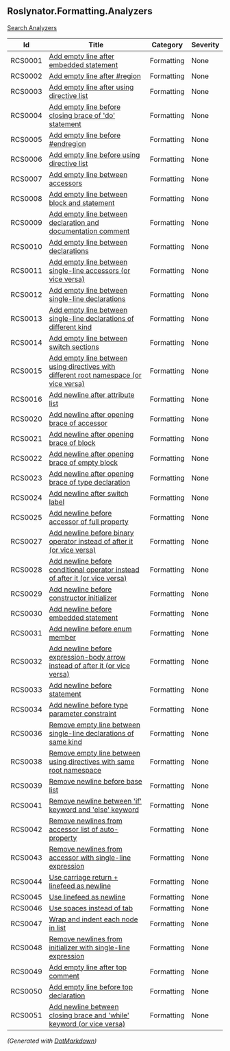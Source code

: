 ## Roslynator\.Formatting\.Analyzers

[Search Analyzers](http://pihrt.net/Roslynator/Analyzers)

| Id  | Title | Category | Severity |
| --- | ----- | -------- | -------- |
| RCS0001 | [Add empty line after embedded statement](../../docs/analyzers/RCS0001.md) | Formatting | None |
| RCS0002 | [Add empty line after #region](../../docs/analyzers/RCS0002.md) | Formatting | None |
| RCS0003 | [Add empty line after using directive list](../../docs/analyzers/RCS0003.md) | Formatting | None |
| RCS0004 | [Add empty line before closing brace of 'do' statement](../../docs/analyzers/RCS0004.md) | Formatting | None |
| RCS0005 | [Add empty line before #endregion](../../docs/analyzers/RCS0005.md) | Formatting | None |
| RCS0006 | [Add empty line before using directive list](../../docs/analyzers/RCS0006.md) | Formatting | None |
| RCS0007 | [Add empty line between accessors](../../docs/analyzers/RCS0007.md) | Formatting | None |
| RCS0008 | [Add empty line between block and statement](../../docs/analyzers/RCS0008.md) | Formatting | None |
| RCS0009 | [Add empty line between declaration and documentation comment](../../docs/analyzers/RCS0009.md) | Formatting | None |
| RCS0010 | [Add empty line between declarations](../../docs/analyzers/RCS0010.md) | Formatting | None |
| RCS0011 | [Add empty line between single-line accessors (or vice versa)](../../docs/analyzers/RCS0011.md) | Formatting | None |
| RCS0012 | [Add empty line between single-line declarations](../../docs/analyzers/RCS0012.md) | Formatting | None |
| RCS0013 | [Add empty line between single-line declarations of different kind](../../docs/analyzers/RCS0013.md) | Formatting | None |
| RCS0014 | [Add empty line between switch sections](../../docs/analyzers/RCS0014.md) | Formatting | None |
| RCS0015 | [Add empty line between using directives with different root namespace (or vice versa)](../../docs/analyzers/RCS0015.md) | Formatting | None |
| RCS0016 | [Add newline after attribute list](../../docs/analyzers/RCS0016.md) | Formatting | None |
| RCS0020 | [Add newline after opening brace of accessor](../../docs/analyzers/RCS0020.md) | Formatting | None |
| RCS0021 | [Add newline after opening brace of block](../../docs/analyzers/RCS0021.md) | Formatting | None |
| RCS0022 | [Add newline after opening brace of empty block](../../docs/analyzers/RCS0022.md) | Formatting | None |
| RCS0023 | [Add newline after opening brace of type declaration](../../docs/analyzers/RCS0023.md) | Formatting | None |
| RCS0024 | [Add newline after switch label](../../docs/analyzers/RCS0024.md) | Formatting | None |
| RCS0025 | [Add newline before accessor of full property](../../docs/analyzers/RCS0025.md) | Formatting | None |
| RCS0027 | [Add newline before binary operator instead of after it (or vice versa)](../../docs/analyzers/RCS0027.md) | Formatting | None |
| RCS0028 | [Add newline before conditional operator instead of after it (or vice versa)](../../docs/analyzers/RCS0028.md) | Formatting | None |
| RCS0029 | [Add newline before constructor initializer](../../docs/analyzers/RCS0029.md) | Formatting | None |
| RCS0030 | [Add newline before embedded statement](../../docs/analyzers/RCS0030.md) | Formatting | None |
| RCS0031 | [Add newline before enum member](../../docs/analyzers/RCS0031.md) | Formatting | None |
| RCS0032 | [Add newline before expression-body arrow instead of after it (or vice versa)](../../docs/analyzers/RCS0032.md) | Formatting | None |
| RCS0033 | [Add newline before statement](../../docs/analyzers/RCS0033.md) | Formatting | None |
| RCS0034 | [Add newline before type parameter constraint](../../docs/analyzers/RCS0034.md) | Formatting | None |
| RCS0036 | [Remove empty line between single-line declarations of same kind](../../docs/analyzers/RCS0036.md) | Formatting | None |
| RCS0038 | [Remove empty line between using directives with same root namespace](../../docs/analyzers/RCS0038.md) | Formatting | None |
| RCS0039 | [Remove newline before base list](../../docs/analyzers/RCS0039.md) | Formatting | None |
| RCS0041 | [Remove newline between 'if' keyword and 'else' keyword](../../docs/analyzers/RCS0041.md) | Formatting | None |
| RCS0042 | [Remove newlines from accessor list of auto-property](../../docs/analyzers/RCS0042.md) | Formatting | None |
| RCS0043 | [Remove newlines from accessor with single-line expression](../../docs/analyzers/RCS0043.md) | Formatting | None |
| RCS0044 | [Use carriage return + linefeed as newline](../../docs/analyzers/RCS0044.md) | Formatting | None |
| RCS0045 | [Use linefeed as newline](../../docs/analyzers/RCS0045.md) | Formatting | None |
| RCS0046 | [Use spaces instead of tab](../../docs/analyzers/RCS0046.md) | Formatting | None |
| RCS0047 | [Wrap and indent each node in list](../../docs/analyzers/RCS0047.md) | Formatting | None |
| RCS0048 | [Remove newlines from initializer with single-line expression](../../docs/analyzers/RCS0048.md) | Formatting | None |
| RCS0049 | [Add empty line after top comment](../../docs/analyzers/RCS0049.md) | Formatting | None |
| RCS0050 | [Add empty line before top declaration](../../docs/analyzers/RCS0050.md) | Formatting | None |
| RCS0051 | [Add newline between closing brace and 'while' keyword (or vice versa)](../../docs/analyzers/RCS0051.md) | Formatting | None |


*\(Generated with [DotMarkdown](http://github.com/JosefPihrt/DotMarkdown)\)*